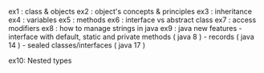 

ex1 : class & objects
ex2 : object's concepts & principles
ex3 : inheritance
ex4 : variables
ex5 : methods
ex6 : interface vs abstract class
ex7 : access modifiers
ex8 : how to manage strings in java
ex9 : java new features
        - interface with default, static and private methods ( java 8 )
        - records ( java 14 )
        - sealed classes/interfaces ( java 17 )
        
ex10: Nested types